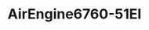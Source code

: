 ---
id: '1'
price: '49.40'
title: AirEngine6760-51EI
description: >-
  
default_thumbnail_image: images/huawei/huaweiAP/AirEngine6760-51EI_pic/front_top.png
default_original_image: images/huawei/huaweiAP/AirEngine6760-51EI_pic/front_top.png
featured: true
order: 3
category: src/pages/category/WLAN.md
seo:
  title: Nulla suscipit
  description: 'Lorem ipsum dolor sit amet, consectetur adipiscing elit'
  extra:
    - name: 'og:type'
      value: website
      keyName: property
    - name: 'og:title'
      value: Nulla suscipit
      keyName: property
    - name: 'og:description'
      value: 'Lorem ipsum dolor sit amet, consectetur adipiscing elit'
      keyName: property
    - name: 'og:image'
      value: images/huawei/huaweiAP/AirEngine6760-51EI_pic/front_top.png
      keyName: property
      relativeUrl: true
    - name: 'twitter:card'
      value: summary_large_image
    - name: 'twitter:title'
      value: Nulla suscipit
    - name: 'twitter:description'
      value: 'Lorem ipsum dolor sit amet, consectetur adipiscing elit'
    - name: 'twitter:image'
      value: images/huawei/huaweiAP/AirEngine6760-51EI_pic/front_top.png
      relativeUrl: true
template: product
---